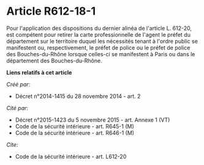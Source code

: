 # Article R612-18-1

Pour l'application des dispositions du dernier alinéa de l'article L. 612-20, est compétent pour retirer la carte
professionnelle de l'agent le préfet du département sur le territoire duquel les nécessités tenant à l'ordre public se
manifestent ou, respectivement, le préfet de police ou le préfet de police des Bouches-du-Rhône lorsque celles-ci se
manifestent à Paris ou dans le département des Bouches-du-Rhône.

**Liens relatifs à cet article**

_Créé par_:

  - Décret n°2014-1415 du 28 novembre 2014 - art. 2

_Cité par_:

  - Décret n°2015-1423 du 5 novembre 2015 - art. Annexe 1 (VT)
  - Code de la sécurité intérieure - art. R645-1 (M)
  - Code de la sécurité intérieure - art. R646-1 (M)

_Cite_:

  - Code de la sécurité intérieure - art. L612-20

